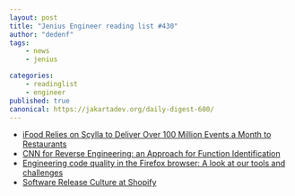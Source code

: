 ```yaml
---
layout: post
title: "Jenius Engineer reading list #430"
author: "dedenf"
tags:
    - news
    - jenius

categories:
    - readinglist
    - engineer
published: true
canonical: https://jakartadev.org/daily-digest-600/
---
```


- [iFood Relies on Scylla to Deliver Over 100 Million Events a Month to Restaurants](https://www.scylladb.com/2020/04/16/ifood-relies-on-scylla-to-deliver-over-100-million-events-a-month-to-restaurants/)
- [CNN for Reverse Engineering: an Approach for Function Identification](https://towardsdatascience.com/cnn-for-reverse-engineering-an-approach-for-function-identification-1c6af88bca43)
- [Engineering code quality in the Firefox browser: A look at our tools and challenges](https://hacks.mozilla.org/2020/04/code-quality-tools-at-mozilla/)
- [Software Release Culture at Shopify](https://engineering.shopify.com/blogs/engineering/software-release-culture-shopify)
